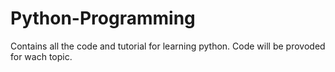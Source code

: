 # Python-Programming
Contains all the code and tutorial for learning python. Code will be provoded for wach topic.
